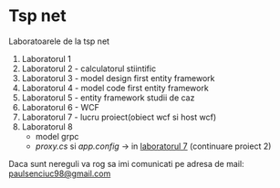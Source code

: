# Tsp net
Laboratoarele de la tsp net 

<ol>
<li> Laboratorul 1 </li>
<li> Laboratorul 2 - calculatorul stiintific </li>
<li> Laboratorul 3 - model design first entity framework</li>
<li> Laboratorul 4 - model code first entity framework</li>
<li> Laboratorul 5 - entity framework studii de caz </li>
<li> Laboratorul 6 - WCF </li>
<li> Laboratorul 7 - lucru proiect(obiect wcf si host wcf)</li>
<li> Laboratorul 8 
  <ul> 
    <li>model grpc </li>
    <li><em>proxy.cs</em> si <em>app.config</em> -> in <a href="https://github.com/paulsem/tsp_net/tree/master/Lab7-Host_and_Object">laboratorul 7</a> (continuare proiect 2)  </li>
  </ul>
 </li>
</ol>
Daca sunt nereguli va rog sa imi comunicati pe adresa de mail: <a href="mailto: paulsenciuc@gmail.com?subject=Feedback&body=Message">paulsenciuc98@gmail.com</email>
